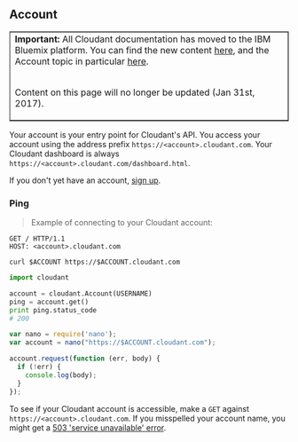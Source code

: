 ## Account

<table border='1'>
<tr>
<td><b>Important:</b> All Cloudant documentation has moved to the IBM Bluemix platform.
You can find the new content
<a href="https://console.ng.bluemix.net/docs/services/Cloudant/index.html">here</a>,
and the Account topic in particular
<a href="https://console.ng.bluemix.net/docs/services/Cloudant/api/account.html">here</a>.
<br/><br/>
<p>Content on this page will no longer be updated (Jan 31st, 2017).</p>
</td>
</tr>
</table>

Your account is your entry point for Cloudant's API.
You access your account using the address prefix `https://<account>.cloudant.com`.
Your Cloudant dashboard is always `https://<account>.cloudant.com/dashboard.html`.

If you don't yet have an account, [sign up](https://cloudant.com/sign-up/).

### Ping

> Example of connecting to your Cloudant account:

```http
GET / HTTP/1.1
HOST: <account>.cloudant.com
```

```shell
curl $ACCOUNT https://$ACCOUNT.cloudant.com
```

```python
import cloudant

account = cloudant.Account(USERNAME)
ping = account.get()
print ping.status_code
# 200
```

```javascript
var nano = require('nano');
var account = nano("https://$ACCOUNT.cloudant.com");

account.request(function (err, body) {
  if (!err) {
    console.log(body);
  }
});
```

To see if your Cloudant account is accessible, make a `GET` against `https://<account>.cloudant.com`. If you misspelled your account name, you might get a [503 'service unavailable' error](#503).
